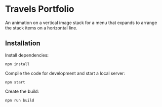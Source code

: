 # Travels Portfolio

An animation on a vertical image stack for a menu that expands to arrange the stack items on a horizontal line.

## Installation

Install dependencies:

```
npm install
```

Compile the code for development and start a local server:

```
npm start
```

Create the build:

```
npm run build
```
